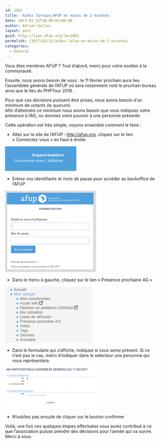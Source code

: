 ```yaml
---
id: 1681
title: 'Aidez l&rsquo;AFUP en moins de 2 minutes'
date: 2017-01-31T10:08:01+00:00
author: Adrien Gallou
layout: post
guid: http://lyon.afup.org/?p=1681
permalink: /2017/01/31/aidez-lafup-en-moins-de-2-minutes/
categories:
  - Général
---
```

Vous êtes membres AFUP ? Tout d&rsquo;abord, merci pour votre soutien à la communauté. 

Ensuite, nous avons besoin de vous : le 11 février prochain aura lieu l&rsquo;assemblée générale de l&rsquo;AFUP où sera notamment voté le prochain bureau ainsi que le lieu du PHPTour 2018.

Pour que ces décisions puissent être prises, nous avons besoin d&rsquo;un minimum de votants (le quorum).  
Afin d&rsquo;atteindre ce minimum nous avons besoin que vous indiquiez votre présence à l&rsquo;AG, ou donniez votre pouvoir à une personne présente. 

Cette opération est très simple, voyons ensemble comment le faire :

  * Allez sur le site de l&rsquo;AFUP : http://afup.org, cliquez sur le lien &laquo;&nbsp;Connectez-vous&nbsp;&raquo; en haut à droite.
  
![Etape1](/files/2017/01/etape_1.png)

  * Entrez vos identifiants et mots de passe pour accéder au backoffice de l&rsquo;AFUP

![Etape2](/files/2017/01/etape_2-300x268.png)  
    
  * Dans le menu à gauche, cliquez sur le lien &laquo;&nbsp;Présence prochaine AG&nbsp;&raquo;
  
![Etape3](/files/2017/01/etape_3.png)
    
  * Dans le formulaire qui s&rsquo;affiche, indiquez si vous serez présent. Si ce n&rsquo;est pas le cas, merci d&rsquo;indiquer dans le sélecteur une personne qui vous représentera.
  
![Etape4](/files/2017/01/etape_4-300x137.png) 
    
  * N&rsquo;oubliez pas ensuite de cliquer sur le bouton confirmer 

Voilà, une fois ces quelques étapes effectuées vous aurez contribué à ce que l&rsquo;association puisse prendre des décisions pour l&rsquo;année qui va suivre. Merci à vous.
